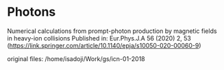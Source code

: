 # Photons
Numerical calculations from  prompt-photon production
by magnetic fields in heavy-ion collisions
Published in: Eur.Phys.J.A 56 (2020) 2, 53 (https://link.springer.com/article/10.1140/epja/s10050-020-00060-9)

original files: /home/isadoji/Work/gs/icn-01-2018

